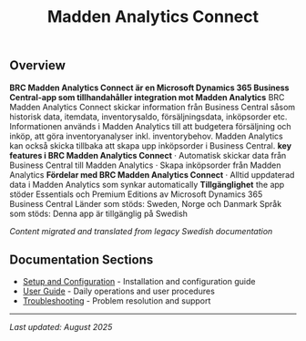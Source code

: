 ﻿---
title: "Madden Analytics Connect"
description: "BrightCom Solutions AB"
categories: [Products, Integration]
tags: [business-central, integration]
weight: 66
version: "19.0.0.0"
---

## Overview

**BRC Madden Analytics Connect är en Microsoft Dynamics 365 Business Central-app som tillhandahåller integration mot Madden Analytics** BRC Madden Analytics Connect skickar information från Business Central såsom historisk data, itemdata, inventorysaldo, försäljningsdata, inköpsorder etc. Informationen används i Madden Analytics till att budgetera försäljning och inköp, att göra inventoryanalyser inkl. inventorybehov. Madden Analytics kan också skicka tillbaka att skapa upp inköpsorder i Business Central. **key features i BRC Madden Analytics Connect** · Automatisk skickar data från Business Central till Madden Analytics · Skapa inköpsorder från Madden Analytics **Fördelar med BRC Madden Analytics Connect** · Alltid uppdaterad data i Madden Analytics som synkar automatically **Tillgänglighet** the app stöder Essentials och Premium Editions av Microsoft Dynamics 365 Business Central Länder som stöds: Sweden, Norge och Danmark Språk som stöds: Denna app är tillgänglig på Swedish

*Content migrated and translated from legacy Swedish documentation*

## Documentation Sections

- [Setup and Configuration](setup/) - Installation and configuration guide
- [User Guide](user-guide/) - Daily operations and user procedures
- [Troubleshooting](solving/) - Problem resolution and support

---

*Last updated: August 2025*